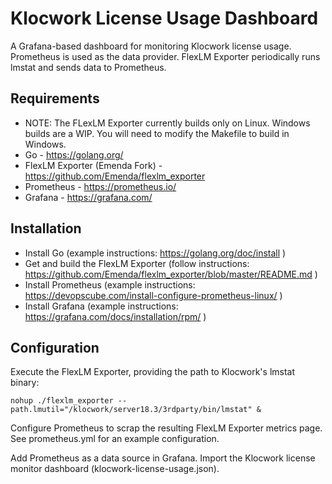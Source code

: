 # Klocwork License Usage Dashboard
A Grafana-based dashboard for monitoring Klocwork license usage. Prometheus is used as the data provider. FlexLM Exporter periodically runs lmstat and sends data to Prometheus.

## Requirements
- NOTE: The FLexLM Exporter currently builds only on Linux. Windows builds are a WIP. You will need to modify the Makefile to build in Windows.
- Go - https://golang.org/
- FlexLM Exporter (Emenda Fork) - https://github.com/Emenda/flexlm_exporter 
- Prometheus - https://prometheus.io/
- Grafana - https://grafana.com/

## Installation
* Install Go (example instructions: https://golang.org/doc/install )
* Get and build the FlexLM Exporter (follow instructions: https://github.com/Emenda/flexlm_exporter/blob/master/README.md )
* Install Prometheus (example instructions: https://devopscube.com/install-configure-prometheus-linux/ )
* Install Grafana (example instructions: https://grafana.com/docs/installation/rpm/ )

## Configuration
Execute the FlexLM Exporter, providing the path to Klocwork's lmstat binary:
```
nohup ./flexlm_exporter --path.lmutil="/klocwork/server18.3/3rdparty/bin/lmstat" & 
```
Configure Prometheus to scrap the resulting FlexLM Exporter metrics page. See prometheus.yml for an example configuration.

Add Prometheus as a data source in Grafana. Import the Klocwork license monitor dashboard (klocwork-license-usage.json).